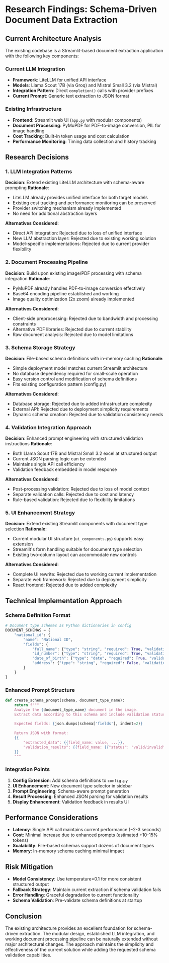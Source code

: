 # Research Findings: Schema-Driven Document Data Extraction

## Current Architecture Analysis

The existing codebase is a Streamlit-based document extraction application with the following key components:

### Current LLM Integration
- **Framework**: LiteLLM for unified API interface
- **Models**: Llama Scout 17B (via Groq) and Mistral Small 3.2 (via Mistral)
- **Integration Pattern**: Direct `completion()` calls with provider prefixes
- **Current Prompt**: Generic text extraction to JSON format

### Existing Infrastructure
- **Frontend**: Streamlit web UI (`app.py` with modular components)
- **Document Processing**: PyMuPDF for PDF-to-image conversion, PIL for image handling
- **Cost Tracking**: Built-in token usage and cost calculation
- **Performance Monitoring**: Timing data collection and history tracking

## Research Decisions

### 1. LLM Integration Patterns
**Decision**: Extend existing LiteLLM architecture with schema-aware prompting
**Rationale**: 
- LiteLLM already provides unified interface for both target models
- Existing cost tracking and performance monitoring can be preserved
- Provider switching mechanism already implemented
- No need for additional abstraction layers

**Alternatives Considered**:
- Direct API integration: Rejected due to loss of unified interface
- New LLM abstraction layer: Rejected due to existing working solution
- Model-specific implementations: Rejected due to current provider flexibility

### 2. Document Processing Pipeline
**Decision**: Build upon existing image/PDF processing with schema integration
**Rationale**:
- PyMuPDF already handles PDF-to-image conversion effectively
- Base64 encoding pipeline established and working
- Image quality optimization (2x zoom) already implemented

**Alternatives Considered**:
- Client-side preprocessing: Rejected due to bandwidth and processing constraints
- Alternative PDF libraries: Rejected due to current stability
- Raw document analysis: Rejected due to model limitations

### 3. Schema Storage Strategy
**Decision**: File-based schema definitions with in-memory caching
**Rationale**:
- Simple deployment model matches current Streamlit architecture
- No database dependency required for small-scale operation
- Easy version control and modification of schema definitions
- Fits existing configuration pattern (config.py)

**Alternatives Considered**:
- Database storage: Rejected due to added infrastructure complexity
- External API: Rejected due to deployment simplicity requirements
- Dynamic schema creation: Rejected due to validation consistency needs

### 4. Validation Integration Approach
**Decision**: Enhanced prompt engineering with structured validation instructions
**Rationale**:
- Both Llama Scout 17B and Mistral Small 3.2 excel at structured output
- Current JSON parsing logic can be extended
- Maintains single API call efficiency
- Validation feedback embedded in model response

**Alternatives Considered**:
- Post-processing validation: Rejected due to loss of model context
- Separate validation calls: Rejected due to cost and latency
- Rule-based validation: Rejected due to flexibility limitations

### 5. UI Enhancement Strategy
**Decision**: Extend existing Streamlit components with document type selection
**Rationale**:
- Current modular UI structure (`ui_components.py`) supports easy extension
- Streamlit's form handling suitable for document type selection
- Existing two-column layout can accommodate new controls

**Alternatives Considered**:
- Complete UI rewrite: Rejected due to working current implementation
- Separate web framework: Rejected due to deployment simplicity
- React frontend: Rejected due to added complexity

## Technical Implementation Approach

### Schema Definition Format
```python
# Document type schemas as Python dictionaries in config
DOCUMENT_SCHEMAS = {
    "national_id": {
        "name": "National ID",
        "fields": {
            "full_name": {"type": "string", "required": True, "validation": "non_empty"},
            "id_number": {"type": "string", "required": True, "validation": "alphanumeric"},
            "date_of_birth": {"type": "date", "required": True, "validation": "date_format"},
            "address": {"type": "string", "required": False, "validation": "non_empty"}
        }
    }
}
```

### Enhanced Prompt Structure
```python
def create_schema_prompt(schema, document_type_name):
    return f"""
    Analyze the {document_type_name} document in the image. 
    Extract data according to this schema and include validation status for each field:
    
    Expected fields: {json.dumps(schema['fields'], indent=2)}
    
    Return JSON with format:
    {{
        "extracted_data": {{field_name: value, ...}},
        "validation_results": {{field_name: {{"status": "valid/invalid", "message": "details"}}, ...}}
    }}
    """
```

### Integration Points
1. **Config Extension**: Add schema definitions to `config.py`
2. **UI Enhancement**: New document type selector in sidebar
3. **Prompt Engineering**: Schema-aware prompt generation
4. **Result Processing**: Enhanced JSON parsing for validation results
5. **Display Enhancement**: Validation feedback in results UI

## Performance Considerations
- **Latency**: Single API call maintains current performance (~2-3 seconds)
- **Cost**: Minimal increase due to enhanced prompts (estimated +10-15% tokens)
- **Scalability**: File-based schemas support dozens of document types
- **Memory**: In-memory schema caching minimal impact

## Risk Mitigation
- **Model Consistency**: Use temperature=0.1 for more consistent structured output
- **Fallback Strategy**: Maintain current extraction if schema validation fails
- **Error Handling**: Graceful degradation to current functionality
- **Schema Validation**: Pre-validate schema definitions at startup

## Conclusion
The existing architecture provides an excellent foundation for schema-driven extraction. The modular design, established LLM integration, and working document processing pipeline can be naturally extended without major architectural changes. The approach maintains the simplicity and effectiveness of the current solution while adding the requested schema validation capabilities.